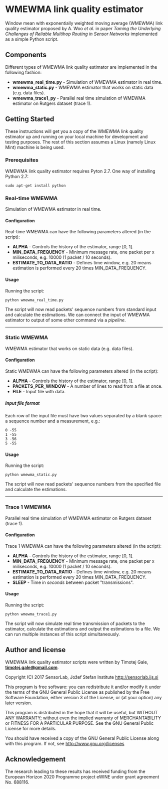 # WMEWMA link quality estimator

Window mean with exponentially weighted moving average (WMEWMA) link quality estimator proposed by A. Woo *et al.* in paper *Taming the Underlying Challenges of Reliable Multihop Routing in Sensor Networks* implemented as a simple Python script.

## Components

Different types of WMEWMA link quality estimator are implemented in the following fashion:

* **wmewma_real_time.py** - Simulation of WMEWMA estimator in real time.
* **wmewma_static.py** - WMEWMA estimator that works on static data (e.g. data files).
* **wmewma_trace1_py** - Parallel real time simulation of WMEWMA estimator on Rutgers dataset (trace 1).

## Getting Started

These instructions will get you a copy of the WMEWMA link quality estimator up and running on your local machine for development and testing purposes. The rest of this section assumes a Linux (namely Linux Mint) machine is being used.

### Prerequisites

WMEWMA link quality estimator requires Pyton 2.7. One way of installing Python 2.7:

```shell
sudo apt-get install python
```

### Real-time WMEWMA

Simulation of WMEWMA estimator in real time.

#### Configuration

Real-time WMEWMA can have the following parameters altered (in the script):

* **ALPHA** - Controls the history of the estimator, range [0, 1].
* **MIN_DATA_FREQUENCY** - Minimum message rate, one packet per x miliseconds, e.g. 10000 (1 packet / 10 seconds).
* **ESTIMATE_TO_DATA_RATIO** - Defines time window, e.g. 20 means estimation is performed every 20 times MIN_DATA_FREQUENCY.

#### Usage

Running the script:

```shell
python wmewma_real_time.py
```

The script will now read packets' sequence numbers from standard input and calculate the estimations. We can connect the input of WMEWMA estimator to output of some other command via a *pipeline*.

---

### Static WMEWMA

WMEWMA estimator that works on static data (e.g. data files).

#### Configuration

Static WMEWMA can have the following parameters altered (in the script):

* **ALPHA** - Controls the history of the estimator, range [0, 1].
* **PACKETS_PER_WINDOW** - A number of lines to read from a file at once.
* **FILE** - Input file with data.

##### Input file format

Each row of the input file must have two values separated by a blank space: a sequence number and a measurement, e.g.:

```
0 -55
1 -55
3 -56
5 -55
```

#### Usage

Running the script:

```shell
python wmewma_static.py
```

The script will now read packets' sequence numbers from the specified file and calculate the estimations.

---

### Trace 1 WMEWMA

Parallel real time simulation of WMEWMA estimator on Rutgers dataset (trace 1).

#### Configuration

Trace 1 WMEWMA can have the following parameters altered (in the script):

* **ALPHA** - Controls the history of the estimator, range [0, 1].
* **MIN_DATA_FREQUENCY** - Minimum message rate, one packet per x miliseconds, e.g. 10000 (1 packet / 10 seconds).
* **ESTIMATE_TO_DATA_RATIO** - Defines time window, e.g. 20 means estimation is performed every 20 times MIN_DATA_FREQUENCY.
* **SLEEP** - Time in *seconds* between packet "transmissions".

#### Usage

Running the script:

```shell
python wmewma_trace1.py
```

The script will now simulate real time transmission of packets to the estimator, calculate the estimations and output the estimations to a file. We can run multiple instances of this script simultaneously.

## Author and license

WMEWMA link quality estimator scripts were written by Timotej Gale, **timotej.gale@gmail.com**.

Copyright (C) 2017 SensorLab, Jožef Stefan Institute http://sensorlab.ijs.si

This program is free software: you can redistribute it and/or modify it under the terms of the GNU General Public License as published by the Free Software Foundation, either version 3 of the License, or (at your option) any later version.

This program is distributed in the hope that it will be useful, but WITHOUT ANY WARRANTY; without even the implied warranty of MERCHANTABILITY or FITNESS FOR A PARTICULAR PURPOSE.  See the GNU General Public License for more details.

You should have received a copy of the GNU General Public License along with this program. If not, see http://www.gnu.org/licenses

## Acknowledgement

The research leading to these results has received funding from the European Horizon 2020 Programme project eWINE under grant agreement No. 688116.